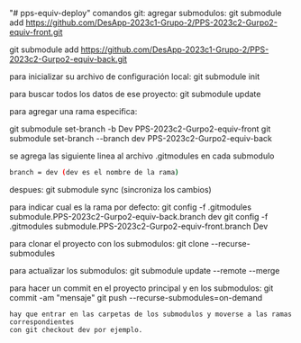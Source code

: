 "# pps-equiv-deploy" 
comandos git:
agregar submodulos:
git submodule add https://github.com/DesApp-2023c1-Grupo-2/PPS-2023c2-Gurpo2-equiv-front.git

git submodule add https://github.com/DesApp-2023c1-Grupo-2/PPS-2023c2-Gurpo2-equiv-back.git

para inicializar su archivo de configuración local:
git submodule init 

para buscar todos los datos de ese proyecto:
git submodule update

 


para agregar una rama especifica:

git submodule set-branch -b Dev PPS-2023c2-Gurpo2-equiv-front
git submodule set-branch --branch dev PPS-2023c2-Gurpo2-equiv-back

se agrega las siguiente linea al archivo .gitmodules en cada submodulo
```sh
branch = dev (dev es el nombre de la rama)

```
despues:
git submodule sync (sincroniza los cambios)

para indicar cual es la rama por defecto:
git config -f .gitmodules submodule.PPS-2023c2-Gurpo2-equiv-back.branch dev
git config -f .gitmodules submodule.PPS-2023c2-Gurpo2-equiv-front.branch Dev

para clonar el proyecto con los submodulos:
git clone --recurse-submodules

para actualizar los submodulos:
git submodule update --remote --merge

para hacer un commit en el proyecto principal y en los submodulos:
git commit -am "mensaje"
git push --recurse-submodules=on-demand

```
hay que entrar en las carpetas de los submodulos y moverse a las ramas correspondientes
con git checkout dev por ejemplo.
```
